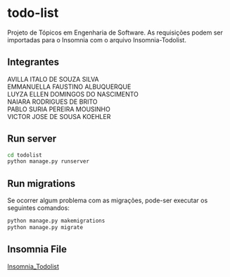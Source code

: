 # todo-list

Projeto de Tópicos em Engenharia de Software. As requisições podem ser importadas para o Insomnia com o arquivo Insomnia-Todolist.

## Integrantes
AVILLA ITALO DE SOUZA SILVA <br>
EMMANUELLA FAUSTINO ALBUQUERQUE <br>
LUYZA ELLEN DOMINGOS DO NASCIMENTO <br>
NAIARA RODRIGUES DE BRITO <br>
PABLO SURIA PEREIRA MOUSINHO <br>
VICTOR JOSE DE SOUSA KOEHLER <br>

## Run server

```bash
cd todolist
python manage.py runserver
```

## Run migrations
Se ocorrer algum problema com as migrações, pode-ser executar os seguintes comandos:

```bash
python manage.py makemigrations
python manage.py migrate
```
## Insomnia File
[Insomnia_Todolist](Insomnia_Todolist.json)
